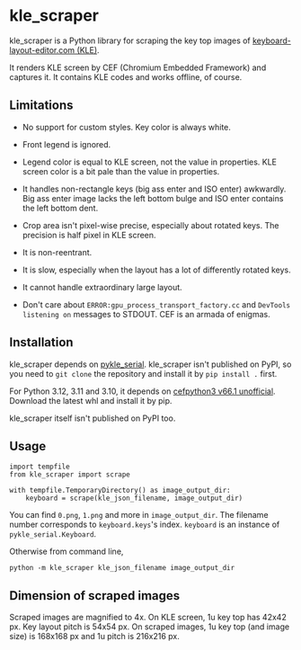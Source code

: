 # kle_scraper

kle_scraper is a Python library for scraping the key top images of 
[keyboard-layout-editor.com (KLE)](http://www.keyboard-layout-editor.com/).

It renders KLE screen by CEF (Chromium Embedded Framework) and captures it. 
It contains KLE codes and works offline, of course.

## Limitations

- No support for custom styles. Key color is always white.

- Front legend is ignored.

- Legend color is equal to KLE screen, not the value in properties. KLE screen color is 
a bit pale than the value in properties.

- It handles non-rectangle keys (big ass enter and ISO enter) awkwardly. Big ass enter image 
lacks the left bottom bulge and ISO enter contains the left bottom dent.

- Crop area isn't pixel-wise precise, especially about rotated keys. The precision is half pixel 
in KLE screen.

- It is non-reentrant.

- It is slow, especially when the layout has a lot of differently rotated keys.

- It cannot handle extraordinary large layout.

- Don't care about `ERROR:gpu_process_transport_factory.cc` and `DevTools listening on` 
messages to STDOUT. CEF is an armada of enigmas.

## Installation

kle_scraper depends on [pykle_serial](https://github.com/hajimen/pykle_serial). 
kle_scraper isn't published on PyPI, so you need to `git clone` the repository and 
install it by `pip install .` first.

For Python 3.12, 3.11 and 3.10, it depends on [cefpython3 v66.1 unofficial](https://github.com/hajimen/cefpython/releases).
Download the latest whl and install it by pip.

kle_scraper itself isn't published on PyPI too.

## Usage

```
import tempfile
from kle_scraper import scrape

with tempfile.TemporaryDirectory() as image_output_dir:
    keyboard = scrape(kle_json_filename, image_output_dir)
```

You can find `0.png`, `1.png` and more in `image_output_dir`. The filename number corresponds to 
`keyboard.keys`'s index. `keyboard` is an instance of `pykle_serial.Keyboard`.

Otherwise from command line,

```
python -m kle_scraper kle_json_filename image_output_dir
```

## Dimension of scraped images

Scraped images are magnified to 4x. On KLE screen, 1u key top has 42x42 px. 
Key layout pitch is 54x54 px. On scraped images, 1u key top (and image size) is 
168x168 px and 1u pitch is 216x216 px.
